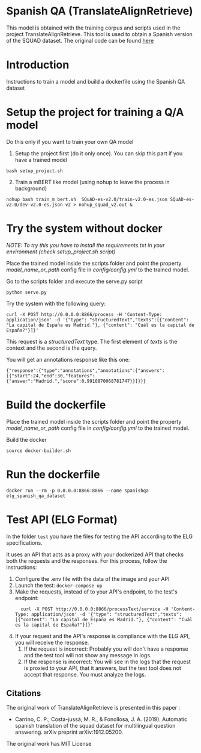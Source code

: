 # Spanish QA (TranslateAlignRetrieve)

This model is obtained with the training corpus and scripts used in the project TranslateAlignRetrieve. This tool is used to obtain a Spanish version of the SQUAD dataset. The original code can be found [here](https://github.com/ccasimiro88/TranslateAlignRetrieve)

# Introduction

Instructions to train a model and build a dockerfile using the Spanish QA dataset


# Setup the project for training a Q/A model

Do this only if you want to train your own QA model

1) Setup the project first (do it only once). You can skip this part if you have a trained model

```
bash setup_project.sh
```

2) Train a mBERT like model (using nohup to leave the process in background)

```
nohup bash train_m_bert.sh  SQuAD-es-v2.0/train-v2.0-es.json SQuAD-es-v2.0/dev-v2.0-es.json v2 > nohup_squad_v2.out &

```

# Try the system without docker 

_NOTE: To try this you have to install the requirements.txt in your environment (*check setup_project.sh* script)_

Place the trained model inside the scripts folder and point the property *model_name_or_path* config file in *config/config.yml* to the trained model. 

Go to the scripts folder and execute the serve.py script

```
python serve.py
```

Try the system with the following query:

```
curl -X POST http://0.0.0.0:8866/process -H 'Content-Type: application/json' -d '{"type": "structuredText","texts":[{"content": "La capital de España es Madrid."}, {"content": "Cuál es la capital de España?"}]}'

```

This request is a *structuredText* type. The first element of *texts* is the context and the second is the query.


You will get an annotations response like this one:

```
{"response":{"type":"annotations","annotations":{"answers":[{"start":24,"end":30,"features":{"answer":"Madrid.","score":0.9910870068781747}}]}}}

```

# Build the dockerfile

Place the trained model inside the scripts folder and point the property *model_name_or_path* config file in *config/config.yml* to the trained model. 

Build the docker

```
source docker-builder.sh
```

# Run the dockerfile

```
docker run --rm -p 0.0.0.0:8866:8866 --name spanishqa elg_spanish_qa_dataset
```

# Test API (ELG Format)

In the folder `test` you have the files for testing the API according to the ELG specifications.

It uses an API that acts as a proxy with your dockerized API that checks both the requests and the responses.
For this process, follow the instructions:

1) Configure the .env file with the data of the image and your API
2) Launch the test: `docker-compose up`
3) Make the requests, instead of to your API's endpoint, to the test's endpoint:
   ```
     curl -X POST http://0.0.0.0:8866/processText/service -H 'Content-Type: application/json' -d '{"type": "structuredText","texts":[{"content": "La capital de España es Madrid."}, {"content": "Cuál es la capital de España?"}]}'

   ```
4) If your request and the API's response is compliance with the ELG API, you will receive the response.
   1) If the request is incorrect: Probably you will don't have a response and the test tool will not show any message in logs.
   2) If the response is incorrect: You will see in the logs that the request is proxied to your API, that it answers, but the test tool does not accept that response. You must analyze the logs.

## Citations
The original work of TranslateAlignRetrieve is presented in this paper :

- Carrino, C. P., Costa-jussà, M. R., & Fonollosa, J. A. (2019). Automatic spanish translation of the squad dataset for multilingual question answering. arXiv preprint arXiv:1912.05200.

The original work has MIT License